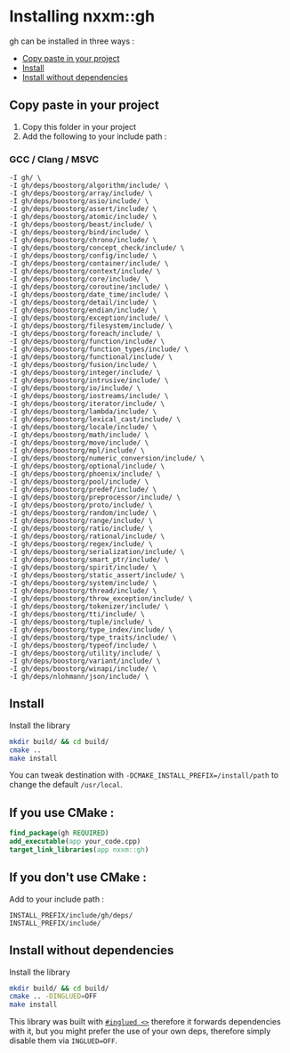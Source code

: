 
# Installing nxxm::gh
gh can be installed in three ways :

* [Copy paste in your project](#copy-paste-in-your-project)
* [Install](#install)
* [Install without dependencies](#install-without-dependencies)

## Copy paste in your project
1. Copy this folder in your project
2. Add the following to your include path :

### GCC / Clang / MSVC
```
-I gh/ \
-I gh/deps/boostorg/algorithm/include/ \
-I gh/deps/boostorg/array/include/ \
-I gh/deps/boostorg/asio/include/ \
-I gh/deps/boostorg/assert/include/ \
-I gh/deps/boostorg/atomic/include/ \
-I gh/deps/boostorg/beast/include/ \
-I gh/deps/boostorg/bind/include/ \
-I gh/deps/boostorg/chrono/include/ \
-I gh/deps/boostorg/concept_check/include/ \
-I gh/deps/boostorg/config/include/ \
-I gh/deps/boostorg/container/include/ \
-I gh/deps/boostorg/context/include/ \
-I gh/deps/boostorg/core/include/ \
-I gh/deps/boostorg/coroutine/include/ \
-I gh/deps/boostorg/date_time/include/ \
-I gh/deps/boostorg/detail/include/ \
-I gh/deps/boostorg/endian/include/ \
-I gh/deps/boostorg/exception/include/ \
-I gh/deps/boostorg/filesystem/include/ \
-I gh/deps/boostorg/foreach/include/ \
-I gh/deps/boostorg/function/include/ \
-I gh/deps/boostorg/function_types/include/ \
-I gh/deps/boostorg/functional/include/ \
-I gh/deps/boostorg/fusion/include/ \
-I gh/deps/boostorg/integer/include/ \
-I gh/deps/boostorg/intrusive/include/ \
-I gh/deps/boostorg/io/include/ \
-I gh/deps/boostorg/iostreams/include/ \
-I gh/deps/boostorg/iterator/include/ \
-I gh/deps/boostorg/lambda/include/ \
-I gh/deps/boostorg/lexical_cast/include/ \
-I gh/deps/boostorg/locale/include/ \
-I gh/deps/boostorg/math/include/ \
-I gh/deps/boostorg/move/include/ \
-I gh/deps/boostorg/mpl/include/ \
-I gh/deps/boostorg/numeric_conversion/include/ \
-I gh/deps/boostorg/optional/include/ \
-I gh/deps/boostorg/phoenix/include/ \
-I gh/deps/boostorg/pool/include/ \
-I gh/deps/boostorg/predef/include/ \
-I gh/deps/boostorg/preprocessor/include/ \
-I gh/deps/boostorg/proto/include/ \
-I gh/deps/boostorg/random/include/ \
-I gh/deps/boostorg/range/include/ \
-I gh/deps/boostorg/ratio/include/ \
-I gh/deps/boostorg/rational/include/ \
-I gh/deps/boostorg/regex/include/ \
-I gh/deps/boostorg/serialization/include/ \
-I gh/deps/boostorg/smart_ptr/include/ \
-I gh/deps/boostorg/spirit/include/ \
-I gh/deps/boostorg/static_assert/include/ \
-I gh/deps/boostorg/system/include/ \
-I gh/deps/boostorg/thread/include/ \
-I gh/deps/boostorg/throw_exception/include/ \
-I gh/deps/boostorg/tokenizer/include/ \
-I gh/deps/boostorg/tti/include/ \
-I gh/deps/boostorg/tuple/include/ \
-I gh/deps/boostorg/type_index/include/ \
-I gh/deps/boostorg/type_traits/include/ \
-I gh/deps/boostorg/typeof/include/ \
-I gh/deps/boostorg/utility/include/ \
-I gh/deps/boostorg/variant/include/ \
-I gh/deps/boostorg/winapi/include/ \
-I gh/deps/nlohmann/json/include/ \
```

## Install
Install the library
```sh
mkdir build/ && cd build/
cmake ..
make install
```

You can tweak destination with `-DCMAKE_INSTALL_PREFIX=/install/path` to change the default `/usr/local`.

## If you use CMake :
```cmake
find_package(gh REQUIRED)
add_executable(app your_code.cpp)
target_link_libraries(app nxxm::gh)
```

## If you don't use CMake : 
Add to your include path : 
```
INSTALL_PREFIX/include/gh/deps/
INSTALL_PREFIX/include/
```

## Install without dependencies
Install the library
```sh
mkdir build/ && cd build/
cmake .. -DINGLUED=OFF
make install
```

This library was built with [`#inglued <>`](https://github.com/header-only/inglued) therefore it forwards dependencies with it, but you might prefer the use of your own deps, therefore simply disable them via `INGLUED=OFF`.
